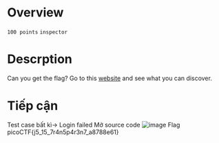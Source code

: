 # Overview #
`100 points`
`inspector`

# Descrption #
Can you get the flag?
Go to this [website](http://saturn.picoctf.net:55983/) and see what you can discover.

# Tiếp cận #
Test case bất kì-> Login failed
Mở source code
![image](https://github.com/hgiang20/PicoCTF_Writeup/assets/130575510/71fab9c4-45ab-438d-8b08-d5290026adce)
Flag picoCTF{j5_15_7r4n5p4r3n7_a8788e61}
